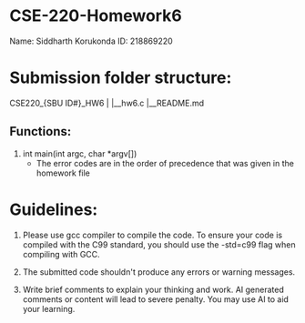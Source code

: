 # CSE-220-Homework6
Name: Siddharth Korukonda
ID: 218869220

# Submission folder structure:

CSE220_{SBU ID#}_HW6
|
|__hw6.c
|__README.md

## Functions:
1. int main(int argc, char *argv[])
    - The error codes are in the order of precedence that was given in the homework file


# Guidelines:

1. Please use gcc compiler to compile the code. To ensure your code is compiled with the C99 standard, you should use the -std=c99 flag when compiling with GCC.

2. The submitted code shouldn't produce any errors or warning messages.

3. Write brief comments to explain your thinking and work. AI generated comments or content will lead to severe penalty. You may use AI to aid your learning.


